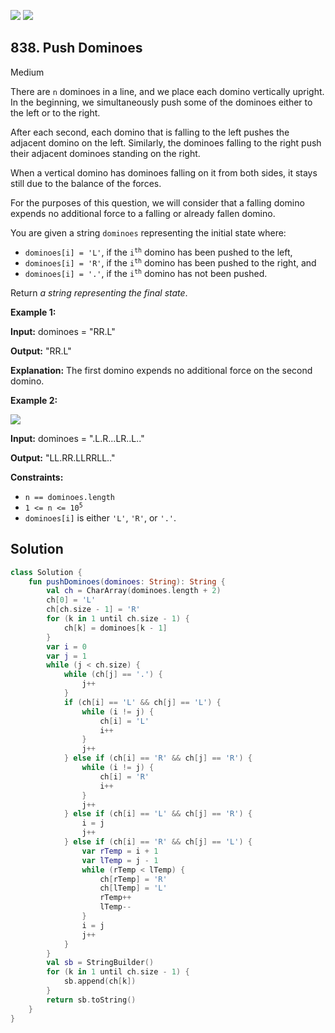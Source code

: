 [![](https://img.shields.io/github/stars/javadev/LeetCode-in-Kotlin?label=Stars&style=flat-square)](https://github.com/javadev/LeetCode-in-Kotlin)
[![](https://img.shields.io/github/forks/javadev/LeetCode-in-Kotlin?label=Fork%20me%20on%20GitHub%20&style=flat-square)](https://github.com/javadev/LeetCode-in-Kotlin/fork)

## 838\. Push Dominoes

Medium

There are `n` dominoes in a line, and we place each domino vertically upright. In the beginning, we simultaneously push some of the dominoes either to the left or to the right.

After each second, each domino that is falling to the left pushes the adjacent domino on the left. Similarly, the dominoes falling to the right push their adjacent dominoes standing on the right.

When a vertical domino has dominoes falling on it from both sides, it stays still due to the balance of the forces.

For the purposes of this question, we will consider that a falling domino expends no additional force to a falling or already fallen domino.

You are given a string `dominoes` representing the initial state where:

*   `dominoes[i] = 'L'`, if the <code>i<sup>th</sup></code> domino has been pushed to the left,
*   `dominoes[i] = 'R'`, if the <code>i<sup>th</sup></code> domino has been pushed to the right, and
*   `dominoes[i] = '.'`, if the <code>i<sup>th</sup></code> domino has not been pushed.

Return _a string representing the final state_.

**Example 1:**

**Input:** dominoes = "RR.L"

**Output:** "RR.L"

**Explanation:** The first domino expends no additional force on the second domino.

**Example 2:**

![](https://s3-lc-upload.s3.amazonaws.com/uploads/2018/05/18/domino.png)

**Input:** dominoes = ".L.R...LR..L.."

**Output:** "LL.RR.LLRRLL.."

**Constraints:**

*   `n == dominoes.length`
*   <code>1 <= n <= 10<sup>5</sup></code>
*   `dominoes[i]` is either `'L'`, `'R'`, or `'.'`.

## Solution

```kotlin
class Solution {
    fun pushDominoes(dominoes: String): String {
        val ch = CharArray(dominoes.length + 2)
        ch[0] = 'L'
        ch[ch.size - 1] = 'R'
        for (k in 1 until ch.size - 1) {
            ch[k] = dominoes[k - 1]
        }
        var i = 0
        var j = 1
        while (j < ch.size) {
            while (ch[j] == '.') {
                j++
            }
            if (ch[i] == 'L' && ch[j] == 'L') {
                while (i != j) {
                    ch[i] = 'L'
                    i++
                }
                j++
            } else if (ch[i] == 'R' && ch[j] == 'R') {
                while (i != j) {
                    ch[i] = 'R'
                    i++
                }
                j++
            } else if (ch[i] == 'L' && ch[j] == 'R') {
                i = j
                j++
            } else if (ch[i] == 'R' && ch[j] == 'L') {
                var rTemp = i + 1
                var lTemp = j - 1
                while (rTemp < lTemp) {
                    ch[rTemp] = 'R'
                    ch[lTemp] = 'L'
                    rTemp++
                    lTemp--
                }
                i = j
                j++
            }
        }
        val sb = StringBuilder()
        for (k in 1 until ch.size - 1) {
            sb.append(ch[k])
        }
        return sb.toString()
    }
}
```